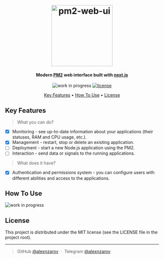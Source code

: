 <h1 align="center">
  <a href="https://github.com/alexnzarov/pm2ui"><img src="https://github.com/alexnzarov/pm2-web-ui/raw/master/public/img/logo.png" alt="pm2-web-ui" width="200"></a>
  <br>
</h1>

<h4 align="center">Modern <a href="https://github.com/Unitech/pm2" target="_blank">PM2</a> web interface built with <a href="https://github.com/zeit/next.js" target="_blank">next.js</a></h4>

<p align="center">
  <img src="https://img.shields.io/badge/status-work%20in%20progress-yellowgreen?style=flat-square" alt="work in progress">
  <a href="https://github.com/alexnzarov/pm2-web-ui/raw/master/LICENSE.md">
    <img src="https://img.shields.io/github/license/alexnzarov/pm2-web-ui?style=flat-square" alt="license">
  </a>
</p>

<p align="center">
  <a href="#key-features">Key Features</a> •
  <a href="#how-to-use">How To Use</a> •
  <a href="#license">License</a>
</p>

## Key Features

> What you can do?

* [x] Monitoring - see up-to-date information about your applications (their statuses, RAM and CPU usage, etc.).
* [x] Management - restart, stop or delete an existing application.
* [ ] Deployment - start a new Node.js application using the PM2.
* [ ] Interaction - send data or signals to the running applications.

> What does it have?

* [x] Authentication and permissions system - you can configure users with different abilities and access to the applications.

## How To Use

<img src="https://img.shields.io/badge/status-work%20in%20progress-yellowgreen?style=flat-square" alt="work in progress">

## License

This project is distributed under the MIT license (see the LICENSE file in the project root). 

---

> GitHub [@alexnzarov](https://github.com/alexnzarov) &nbsp;&middot;&nbsp;
> Telegram [@alexnzarov](https://t.me/alexnzarov)

